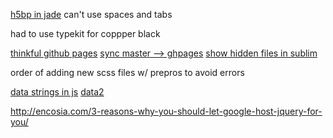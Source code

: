 [h5bp in jade](https://gist.github.com/xtian/888338/)
can't use spaces and tabs

had to use typekit for coppper black


[thinkful github pages](https://www.thinkful.com/learn/a-guide-to-using-github-pages/start/new-project/project-page/)
[sync master --> ghpages](http://brettterpstra.com/2012/09/26/github-tip-easily-sync-your-master-to-github-pages/)
[show hidden files in sublim](http://stackoverflow.com/questions/16640097/show-hidden-folders-in-sublime-text-mac-osx)

order of adding new scss files w/ prepros to avoid errors


[data strings in js](https://developer.mozilla.org/en-US/docs/Web/Guide/HTML/Using_data_attributes)
[data2](https://hacks.mozilla.org/2012/10/using-data-attributes-in-javascript-and-css/)

http://encosia.com/3-reasons-why-you-should-let-google-host-jquery-for-you/
